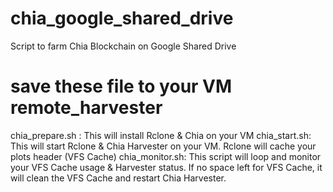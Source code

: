 # chia_google_shared_drive
Script to farm Chia Blockchain on Google Shared Drive

# save these file to your VM remote_harvester
  chia_prepare.sh :     This will install Rclone & Chia on your VM
  chia_start.sh:        This will start Rclone & Chia Harvester on your VM. Rclone will cache your plots header (VFS Cache)
  chia_monitor.sh:      This script will loop and monitor your VFS Cache usage & Harvester status. If no space left for VFS Cache, it will clean the VFS Cache and restart Chia Harvester.
